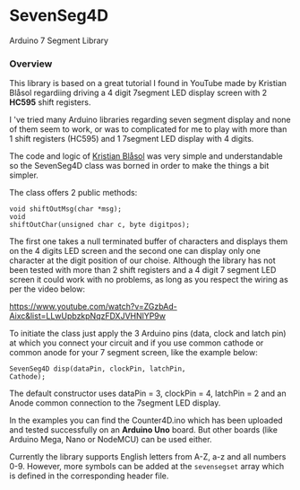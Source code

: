 # SevenSeg4D
Arduino 7 Segment Library

<h3>Overview</h3>
<p>This library is based on a great tutorial I found in YouTube made by Kristian Blåsol regardiing driving a 4 digit 7segment LED display screen with 2 <b>HC595</b> shift registers.</p>

<p>I 've tried many Arduino libraries regarding seven segment display and none of them seem to work, or was to complicated for me to play with more than 1 shift registers (HC595) and 1 7segment LED display with 4 digits.</p>

<p>The code and logic of <a href="http://duinos.net/files/2015/four_digit_595_1234.ino">Kristian Blåsol</a> was very simple and understandable so the SevenSeg4D class was borned in order to make the things a bit simpler.</p>

<p>The class offers 2 public methods:

<code>void shiftOutMsg(char *msg);</code><br>
<code>void shiftOutChar(unsigned char c, byte digitpos);</code></p>

<p>The first one takes a null terminated buffer of characters and displays them on the 4 digits LED screen and the second one can display only one character at the digit position of our choise. Although the library has not been tested with more than 2 shift registers and a 4 digit 7 segment LED screen it could work with no problems, as long as you respect the wiring as per the video below:</p>

https://www.youtube.com/watch?v=ZGzbAd-Aixc&list=LLwUpbzkpNqzFDXJVHNlYP9w

<p>To initiate the class just apply the 3 Arduino pins (data, clock and latch pin) at which you connect your circuit and if you use common cathode or common anode for your 7 segment screen, like the example below:</p>

<code>SevenSeg4D disp(dataPin, clockPin, latchPin, Cathode);</code>

<p>The default constructor uses dataPin = 3, clockPin = 4, latchPin = 2 and an Anode common connection to the 7segment LED display.</p>

<p>In the examples you can find the Counter4D.ino which has been uploaded and tested successfully on an <b>Arduino Uno</b> board. But other boards (like Arduino Mega, Nano or NodeMCU) can be used either.</p>

<p>Currently the library supports English letters from A-Z, a-z and all numbers 0-9. However, more symbols can be added at the <code>sevensegset</code> array which is defined in the corresponding header file.</p>

